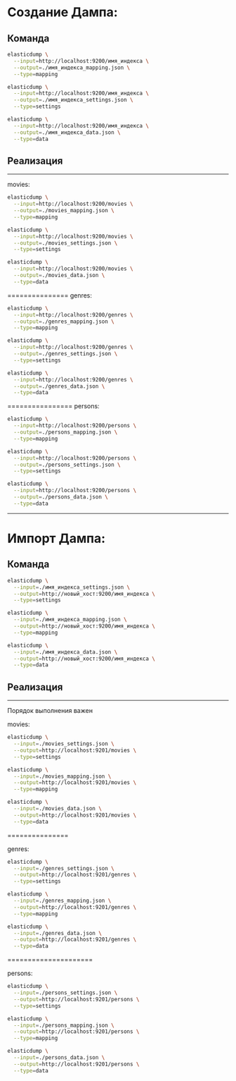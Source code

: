 # Создание Дампа:
## Команда
```bash
elasticdump \
  --input=http://localhost:9200/имя_индекса \
  --output=./имя_индекса_mapping.json \
  --type=mapping
```
```bash
elasticdump \
  --input=http://localhost:9200/имя_индекса \
  --output=./имя_индекса_settings.json \
  --type=settings
```
```bash
elasticdump \
  --input=http://localhost:9200/имя_индекса \
  --output=./имя_индекса_data.json \
  --type=data
```
## Реализация
-----------------------------
movies:
```bash
elasticdump \
  --input=http://localhost:9200/movies \
  --output=./movies_mapping.json \
  --type=mapping
```
```bash
elasticdump \
  --input=http://localhost:9200/movies \
  --output=./movies_settings.json \
  --type=settings
```
```bash
elasticdump \
  --input=http://localhost:9200/movies \
  --output=./movies_data.json \
  --type=data
```
===============
genres:
```bash
elasticdump \
  --input=http://localhost:9200/genres \
  --output=./genres_mapping.json \
  --type=mapping
```
```bash
elasticdump \
  --input=http://localhost:9200/genres \
  --output=./genres_settings.json \
  --type=settings
```
```bash
elasticdump \
  --input=http://localhost:9200/genres \
  --output=./genres_data.json \
  --type=data
```
================
persons:
```bash
elasticdump \
  --input=http://localhost:9200/persons \
  --output=./persons_mapping.json \
  --type=mapping
```
```bash
elasticdump \
  --input=http://localhost:9200/persons \
  --output=./persons_settings.json \
  --type=settings
```
```bash
elasticdump \
  --input=http://localhost:9200/persons \
  --output=./persons_data.json \
  --type=data
```
-------------------------------

# Импорт Дампа:
## Команда
```bash
elasticdump \
  --input=./имя_индекса_settings.json \
  --output=http://новый_хост:9200/имя_индекса \
  --type=settings
```
```bash
elasticdump \
  --input=./имя_индекса_mapping.json \
  --output=http://новый_хост:9200/имя_индекса \
  --type=mapping
```
```bash
elasticdump \
  --input=./имя_индекса_data.json \
  --output=http://новый_хост:9200/имя_индекса \
  --type=data
```
## Реализация
---------------------------------------------------
Порядок выполнения важен

movies:
```bash
elasticdump \
  --input=./movies_settings.json \
  --output=http://localhost:9201/movies \
  --type=settings
```
```bash
elasticdump \
  --input=./movies_mapping.json \
  --output=http://localhost:9201/movies \
  --type=mapping
```
```bash
elasticdump \
  --input=./movies_data.json \
  --output=http://localhost:9201/movies \
  --type=data
```
===============

genres:
```bash
elasticdump \
  --input=./genres_settings.json \
  --output=http://localhost:9201/genres \
  --type=settings
```
```bash
elasticdump \
  --input=./genres_mapping.json \
  --output=http://localhost:9201/genres \
  --type=mapping
```
```bash
elasticdump \
  --input=./genres_data.json \
  --output=http://localhost:9201/genres \
  --type=data
```
=====================

persons:
```bash
elasticdump \
  --input=./persons_settings.json \
  --output=http://localhost:9201/persons \
  --type=settings
```
```bash
elasticdump \
  --input=./persons_mapping.json \
  --output=http://localhost:9201/persons \
  --type=mapping
```
```bash
elasticdump \
  --input=./persons_data.json \
  --output=http://localhost:9201/persons \
  --type=data
```
